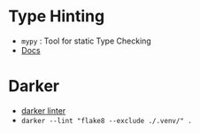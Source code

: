 # Type Hinting

- `mypy` : Tool for static Type Checking
- [Docs](https://mypy.readthedocs.io/en/stable/index.html)


# Darker

- [darker linter](https://github.com/akaihola/darker)
- `darker --lint "flake8 --exclude ./.venv/" .`

